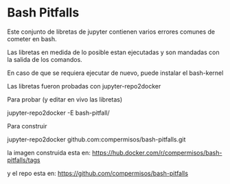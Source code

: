 # Bash Pitfalls

Este conjunto de libretas de jupyter contienen varios errores comunes de cometer en bash.

Las libretas en medida de lo posible estan ejecutadas y son mandadas con la salida de los comandos.

En caso de que se requiera ejecutar de nuevo, puede instalar el bash-kernel

Las libretas fueron probadas con jupyter-repo2docker

Para probar (y editar en vivo las libretas)

jupyter-repo2docker -E bash-pitfall/

Para construir 

jupyter-repo2docker github.com:compermisos/bash-pitfalls.git


la imagen construida esta en:
https://hub.docker.com/r/compermisos/bash-pitfalls/tags

y el repo esta en:
https://github.com/compermisos/bash-pitfalls
